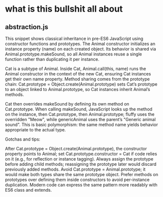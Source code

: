 # what is this bullshit all about

## abstraction.js

This snippet shows classical inheritance in pre-ES6 JavaScript using constructor functions and prototypes. The Animal constructor initializes an instance property (name) on each created object. Its behavior is shared via Animal.prototype.makeSound, so all Animal instances reuse a single function rather than duplicating it per instance.

Cat is a subtype of Animal. Inside Cat, Animal.call(this, name) runs the Animal constructor in the context of the new Cat, ensuring Cat instances get their own name property. Method sharing comes from the prototype chain: Cat.prototype = Object.create(Animal.prototype) sets Cat’s prototype to an object linked to Animal.prototype, so Cat instances inherit Animal’s methods.

Cat then overrides makeSound by defining its own method on Cat.prototype. When calling makeSound, JavaScript looks up the method on the instance, then Cat.prototype, then Animal.prototype; fluffy uses the overridden "Meow", while genericAnimal uses the parent’s "Generic animal sound". This is basic polymorphism: the same method name yields behavior appropriate to the actual type.

Gotchas and tips:

After Cat.prototype = Object.create(Animal.prototype), the constructor property points to Animal; set Cat.prototype.constructor = Cat if code relies on it (e.g., for reflection or instance tagging).
Always assign the prototype before adding child methods; reassigning the prototype later would discard previously added methods.
Avoid Cat.prototype = Animal.prototype; it would make both types share the same prototype object.
Prefer methods on prototypes over defining them inside constructors to avoid per-instance duplication.
Modern code can express the same pattern more readably with ES6 class and extends.

